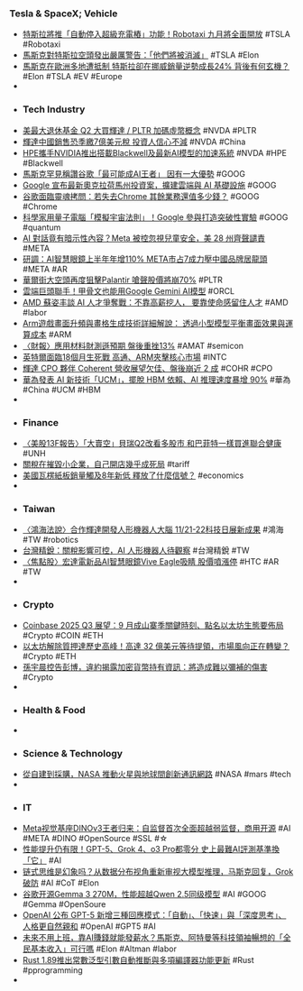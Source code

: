 ### Tesla & SpaceX; Vehicle
- [特斯拉將推「自動停入超級充電樁」功能！Robotaxi 九月將全面開放](https://electrify.tw/tesla-robotaxi-auto-supercharger-docking/) #TSLA #Robotaxi
- [馬斯克對特斯拉空頭發出嚴厲警告：「他們將被消滅」](https://tw.stock.yahoo.com/news/馬斯克對特斯拉空頭發出嚴厲警告-他們將被消滅-071008372.html) #TSLA #Elon
- [馬斯克在歐洲多地遭抵制 特斯拉卻在挪威銷量逆勢成長24% 背後有何玄機？](https://www.aastocks.com/tc/usq/quote/stock-news-content.aspx?id=AN6111120) #Elon #TSLA #EV #Europe
-
- ### Tech Industry
- [美最大退休基金 Q2 大買輝達 / PLTR 加碼虛幣概念](https://finance.technews.tw/2025/08/14/calpers-buys-nvidia-pltr-and-cryptocurrency-stocks-in-q2/) #NVDA #PLTR
- [輝達中國銷售恐季繳7億美元稅 投資人信心不減](https://news.cnyes.com/news/id/6111364) #NVDA #China
- [HPE攜手NVIDIA推出搭載Blackwell及最新AI模型的加速系統](https://www.ithome.com.tw/pr/170601) #NVDA #HPE #Blackwell
- [馬斯克罕見稱讚谷歌「最可能成AI王者」 因有一大優勢](https://news.cnyes.com/news/id/6112358) #GOOG
- [Google 宣布最新奧克拉荷馬州投資案，擴建雲端與 AI 基礎設施](https://technews.tw/2025/08/14/google-pledges-9-billion-to-expand-ai-cloud-infrastructure-in-oklahoma/) #GOOG
- [谷歌面臨靈魂拷問：若失去Chrome 其餘業務還值多少錢？](https://news.cnyes.com/news/id/6110728) #GOOG #Chrome
- [科學家用量子電腦「模擬宇宙法則」！Google 參與打造突破性實驗](https://technews.tw/2025/08/15/strings/) #GOOG #quantum
- [AI 對話竟有暗示性內容？Meta 被控忽視兒童安全，美 28 州齊聲譴責](https://technews.tw/2025/08/15/meta-accused-of-child-neglect/) #META
- [研調：AI智慧眼鏡上半年年增110% META市占7成力壓中國品牌居龍頭](https://news.cnyes.com/news/id/6112391) #META #AR
- [華爾街大空頭再度狙擊Palantir 嗆聲股價將崩70%](https://news.cnyes.com/news/id/6110649) #PLTR
- [雲端巨頭聯手！甲骨文也能用Google Gemini AI模型](https://news.cnyes.com/news/id/6111422) #ORCL
- [AMD 蘇姿丰談 AI 人才爭奪戰：不靠高薪挖人， 要靠使命感留住人才](https://www.techbang.com/posts/124916-amd-lisa-su-ai-talent-war) #AMD #labor
- [Arm遊戲畫面升頻與畫格生成技術詳細解說： 透過小型模型平衡畫面效果與運算成本](https://www.techbang.com/posts/124894-arm-nss-nssd-nfru) #ARM
- [〈財報〉應用材料財測遜預期 盤後重挫13%](https://news.cnyes.com/news/id/6111657) #AMAT #semicon
- [英特爾面臨18個月生死戰 高通、ARM夾擊核心市場](https://news.cnyes.com/news/id/6111676) #INTC
- [輝達 CPO 夥伴 Coherent 營收展望欠佳、盤後崩近 2 成](https://finance.technews.tw/2025/08/14/coherent-outlook-poor-stock-price-has-fallen-by-nearly-20/) #COHR #CPO
- [華為發表 AI 新技術「UCM」，擺脫 HBM 依賴、AI 推理速度暴增 90%](https://technews.tw/2025/08/14/huawei-releases-new-tool-ucm/) #華為 #China #UCM #HBM
-
- ### Finance
- [〈美股13F報告〉「大賣空」貝瑞Q2改看多股市 和巴菲特一樣買進聯合健康](https://news.cnyes.com/news/id/6111674) #UNH
- [關稅在摧毀小企業，自己開店幾乎成死局](https://technews.tw/2025/08/14/tariff-will-destroy-owned-company/) #tariff
- [美國瓦楞紙板銷量觸及8年新低 釋放了什麼信號？](https://news.cnyes.com/news/id/6111258) #economics
-
- ### Taiwan
- [〈鴻海法說〉合作輝達開發人形機器人大腦 11/21-22科技日展新成果](https://news.cnyes.com/news/id/6111291) #鴻海 #TW #robotics
- [台灣精銳：關稅影響可控，AI 人形機器人待觀察](https://finance.technews.tw/2025/08/13/apex-dynamics-ai-robot/) #台灣精銳 #TW
- [〈焦點股〉宏達電新品AI智慧眼鏡Vive Eagle吸睛 股價噴漲停](https://news.cnyes.com/news/id/6112099) #HTC #AR #TW
-
- ### Crypto
- [Coinbase 2025 Q3 展望：9 月成山寨季關鍵時刻、點名以太坊生態要佈局](https://abmedia.io/coinbase-altcoin-season-is-coming) #Crypto #COIN #ETH
- [以太坊解除質押達歷史高峰！高達 32 億美元等待提領，市場風向正在轉變？](https://abmedia.io/eth-unstaking-real-risks) #Crypto #ETH
- [孫宇晨控告彭博，違約揭露加密貨幣持有資訊：將造成難以彌補的傷害](https://abmedia.io/tron-founder-justin-sun-sue-bloomberg-crypto-asset-reveal) #Crypto
-
- ### Health & Food
-
- ### Science & Technology
- [從自建到採購，NASA 推動火星與地球間創新通訊網路](https://technews.tw/2025/08/14/nasa-has-sparked-a-race-to-develop-the-data-pipeline-to-mars/) #NASA #mars #tech
-
- ### IT
- [Meta视觉基座DINOv3王者归来：自监督首次全面超越弱监督，商用开源](https://www.jiqizhixin.com/articles/2025-08-15-8) #AI #META #DINO #OpenSource #SSL #☆
- [性能提升仍有限！GPT-5、Grok 4、o3 Pro都零分 史上最難AI評測基準換「它」](https://news.cnyes.com/news/id/6112712) #AI
- [链式思维是幻象吗？从数据分布视角重新审视大模型推理，马斯克回复，Grok破防](https://www.jiqizhixin.com/articles/2025-08-15) #AI #CoT #Elon
- [谷歌开源Gemma 3 270M，性能超越Qwen 2.5同级模型](https://www.jiqizhixin.com/articles/2025-08-15-10) #AI #GOOG #Gemma #OpenSoure
- [OpenAI 公布 GPT-5 新增三種回應模式：「自動」、「快速」與「深度思考」、人格更自然親和](https://www.techbang.com/posts/124922-openai-gpt5-new-response-modes) #OpenAI #GPT5 #AI
- [未來不用上班，靠AI賺錢就能發薪水？馬斯克、阿特曼等科技領袖暢想的「全民基本收入」可行嗎](https://www.storm.mg/article/11060576) #Elon #Altman #labor
- [Rust 1.89推出常數泛型引數自動推斷與多項編譯器功能更新](https://www.ithome.com.tw/news/170595) #Rust #pprogramming
-
